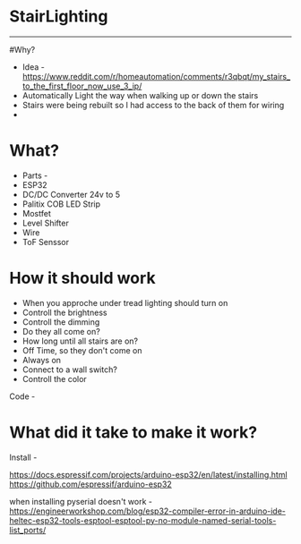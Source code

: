 # StairLighting
---
#Why?
  - Idea - https://www.reddit.com/r/homeautomation/comments/r3qbqt/my_stairs_to_the_first_floor_now_use_3_ip/
  - Automatically Light the way when walking up or down the stairs
  - Stairs were being rebuilt so I had access to the back of them for wiring
  -  

# What?
  - Parts - 
  - ESP32
  - DC/DC Converter 24v to 5
  - Palitix COB LED Strip
  - Mostfet
  - Level Shifter
  - Wire
  - ToF Senssor 

# How it should work
  - When you approche under tread lighting should turn on
  - Controll the brightness
  - Controll the dimming 
  - Do they all come on?
  - How long until all stairs are on?
  - Off Time, so they don't come on
  - Always on 
  - Connect to a wall switch?
  - Controll the color
 

Code - 

# What did it take to make it work?
Install - 

https://docs.espressif.com/projects/arduino-esp32/en/latest/installing.html
https://github.com/espressif/arduino-esp32

when installing pyserial doesn't work - https://engineerworkshop.com/blog/esp32-compiler-error-in-arduino-ide-heltec-esp32-tools-esptool-esptool-py-no-module-named-serial-tools-list_ports/

